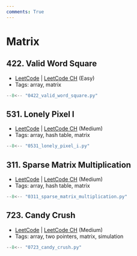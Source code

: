 ```yaml
---
comments: True
---
```


# Matrix

## 422. Valid Word Square

-   [LeetCode](https://leetcode.com/problems/valid-word-square/) | [LeetCode CH](https://leetcode.cn/problems/valid-word-square/) (Easy)
-   Tags: array, matrix

```python title="422. Valid Word Square"
--8<-- "0422_valid_word_square.py"
```

## 531. Lonely Pixel I

-   [LeetCode](https://leetcode.com/problems/lonely-pixel-i/) | [LeetCode CH](https://leetcode.cn/problems/lonely-pixel-i/) (Medium)
-   Tags: array, hash table, matrix

```python title="531. Lonely Pixel I"
--8<-- "0531_lonely_pixel_i.py"
```

## 311. Sparse Matrix Multiplication

-   [LeetCode](https://leetcode.com/problems/sparse-matrix-multiplication/) | [LeetCode CH](https://leetcode.cn/problems/sparse-matrix-multiplication/) (Medium)
-   Tags: array, hash table, matrix

```python title="311. Sparse Matrix Multiplication"
--8<-- "0311_sparse_matrix_multiplication.py"
```

## 723. Candy Crush

-   [LeetCode](https://leetcode.com/problems/candy-crush/) | [LeetCode CH](https://leetcode.cn/problems/candy-crush/) (Medium)
-   Tags: array, two pointers, matrix, simulation

```python title="723. Candy Crush"
--8<-- "0723_candy_crush.py"
```
